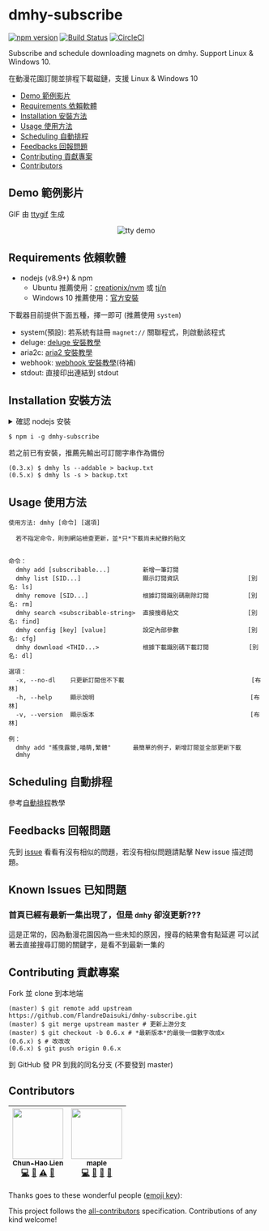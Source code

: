 # dmhy-subscribe

[![npm version](https://badge.fury.io/js/dmhy-subscribe.svg)](https://www.npmjs.com/package/dmhy-subscribe) [![Build Status](https://travis-ci.org/FlandreDaisuki/dmhy-subscribe.svg?branch=master)](https://travis-ci.org/FlandreDaisuki/dmhy-subscribe) [![CircleCI](https://circleci.com/gh/FlandreDaisuki/dmhy-subscribe.svg?style=shield)](https://circleci.com/gh/FlandreDaisuki/dmhy-subscribe)

Subscribe and schedule downloading magnets on dmhy. Support Linux & Windows 10.

在動漫花園訂閱並排程下載磁鏈，支援 Linux & Windows 10

* [Demo 範例影片](#demo-%E7%AF%84%E4%BE%8B%E5%BD%B1%E7%89%87)
* [Requirements 依賴軟體](#requirements-%E4%BE%9D%E8%B3%B4%E8%BB%9F%E9%AB%94)
* [Installation 安裝方法](#installation-%E5%AE%89%E8%A3%9D%E6%96%B9%E6%B3%95)
* [Usage 使用方法](#usage-%E4%BD%BF%E7%94%A8%E6%96%B9%E6%B3%95)
* [Scheduling 自動排程](#scheduling-%E8%87%AA%E5%8B%95%E6%8E%92%E7%A8%8B)
* [Feedbacks 回報問題](#feedbacks-%E5%9B%9E%E5%A0%B1%E5%95%8F%E9%A1%8C)
* [Contributing 貢獻專案](#contributing-%E8%B2%A2%E7%8D%BB%E5%B0%88%E6%A1%88)
* [Contributors](#contributors)

## Demo 範例影片

GIF 由 [ttygif](https://github.com/icholy/ttygif) 生成

<p align="center">
  <img src="./tty.gif" alt="tty demo">
</p>

## Requirements 依賴軟體

* nodejs (v8.9+) & npm
  * Ubuntu 推薦使用：[creationix/nvm](https://github.com/creationix/nvm)
        或 [tj/n](https://github.com/tj/n)
  * Windows 10 推薦使用：[官方安裝](https://nodejs.org/)

下載器目前提供下面五種，擇一即可 (推薦使用 `system`)

* system(預設): 若系統有註冊 `magnet://` 關聯程式，則啟動該程式
* deluge: [deluge 安裝教學](docs/deluge.md)
* aria2c: [aria2 安裝教學](docs/aria2.md)
* webhook: [webhook 安裝教學](docs/webhook.md)(待補)
* stdout: 直接印出連結到 stdout

## Installation 安裝方法

<details close>
  <summary>確認 nodejs 安裝</summary>
  <p>
  Ubuntu:

  ```
  $ node -v
  v9.4.0
  $ npm -v
  5.6.0
  ```

  Windows10 (PowerShell):

  ```
  PS C:\> node -v
  v9.4.0
  PS C:\> npm -v
  5.6.0
  ```
  </p>
</details>

```
$ npm i -g dmhy-subscribe
```

若之前已有安裝，推薦先輸出可訂閱字串作為備份
```
(0.3.x) $ dmhy ls --addable > backup.txt
(0.5.x) $ dmhy ls -s > backup.txt
```

## Usage 使用方法

```
使用方法: dmhy [命令] [選項]

  若不指定命令，則到網站檢查更新，並*只*下載尚未紀錄的貼文


命令：
  dmhy add [subscribable...]         新增一筆訂閱
  dmhy list [SID...]                 顯示訂閱資訊                   [別名: ls]
  dmhy remove [SID...]               根據訂閱識別碼刪除訂閱         　[別名: rm]
  dmhy search <subscribable-string>  直接搜尋貼文                   [別名: find]
  dmhy config [key] [value]          設定內部參數                   [別名: cfg]
  dmhy download <THID...>            根據下載識別碼下載訂閱           [別名: dl]

選項：
  -x, --no-dl    只更新訂閱但不下載                                   [布林]
  -h, --help     顯示說明                                           [布林]
  -v, --version  顯示版本                                           [布林]

例：
  dmhy add "搖曳露營,喵萌,繁體"      最簡單的例子，新增訂閱並全部更新下載
  dmhy
```

## Scheduling 自動排程

參考[自動排程](docs/scheduling.md)教學

## Feedbacks 回報問題

先到 [issue](https://github.com/FlandreDaisuki/dmhy-subscribe/issues) 看看有沒有相似的問題，若沒有相似問題請點擊 New issue 描述問題。

## Known Issues 已知問題

### 首頁已經有最新一集出現了，但是 `dmhy` 卻沒更新???

這是正常的，因為動漫花園因為一些未知的原因，搜尋的結果會有點延遲
可以試著去直接搜尋訂閱的關鍵字，是看不到最新一集的

## Contributing 貢獻專案

Fork 並 clone 到本地端
```shell
(master) $ git remote add upstream https://github.com/FlandreDaisuki/dmhy-subscribe.git
(master) $ git merge upstream master # 更新上游分支
(master) $ git checkout -b 0.6.x # *最新版本*的最後一個數字改成x
(0.6.x) $ # 改改改
(0.6.x) $ git push origin 0.6.x
```
到 GitHub 發 PR 到我的同名分支 (不要發到 master)

## Contributors

<!-- ALL-CONTRIBUTORS-LIST:START - Do not remove or modify this section -->
<!-- prettier-ignore -->
| [<img src="https://avatars0.githubusercontent.com/u/5981459?v=4" width="100px;"/><br /><sub><b>Chun-Hao Lien</b></sub>](https://github.com/FlandreDaisuki)<br />[💻](https://github.com/FlandreDaisuki/dmhy-subscribe/commits?author=FlandreDaisuki "Code") [📖](https://github.com/FlandreDaisuki/dmhy-subscribe/commits?author=FlandreDaisuki "Documentation") [⚠️](https://github.com/FlandreDaisuki/dmhy-subscribe/commits?author=FlandreDaisuki "Tests") [👀](#review-FlandreDaisuki "Reviewed Pull Requests") | [<img src="https://avatars1.githubusercontent.com/u/9370547?v=4" width="100px;"/><br /><sub><b>maple</b></sub>](https://blog.maple3142.net/)<br />[💻](https://github.com/FlandreDaisuki/dmhy-subscribe/commits?author=maple3142 "Code") [📖](https://github.com/FlandreDaisuki/dmhy-subscribe/commits?author=maple3142 "Documentation") [🤔](#ideas-maple3142 "Ideas, Planning, & Feedback") [🐛](https://github.com/FlandreDaisuki/dmhy-subscribe/issues?q=author%3Amaple3142 "Bug reports") |
| :---: | :---: |
<!-- ALL-CONTRIBUTORS-LIST:END -->
Thanks goes to these wonderful people ([emoji key](https://github.com/kentcdodds/all-contributors#emoji-key)):

This project follows the [all-contributors](https://github.com/kentcdodds/all-contributors) specification. Contributions of any kind welcome!
